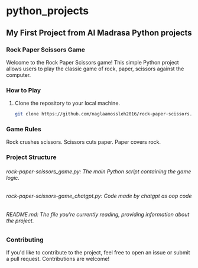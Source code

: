 # python_projects
## My First Project from Al Madrasa Python projects
### Rock Paper Scissors Game

Welcome to the Rock Paper Scissors game! This simple Python project allows users to play the classic game of rock, paper, scissors against the computer.

### How to Play

1. Clone the repository to your local machine.

   ```bash
   git clone https://github.com/naglaamossleh2016/rock-paper-scissors.git
   
### Game Rules
Rock crushes scissors.
Scissors cuts paper.
Paper covers rock.

### Project Structure
###### rock-paper-scissors_game.py: The main Python script containing the game logic.
###### rock-paper-scissors-game_chatgpt.py: Code made by chatgpt as oop code
###### README.md: The file you're currently reading, providing information about the project.

### Contributing
If you'd like to contribute to the project, feel free to open an issue or submit a pull request. Contributions are welcome!

